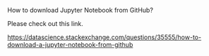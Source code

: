 How to download Jupyter Notebook from GitHub?

Please check out this link.

https://datascience.stackexchange.com/questions/35555/how-to-download-a-jupyter-notebook-from-github
